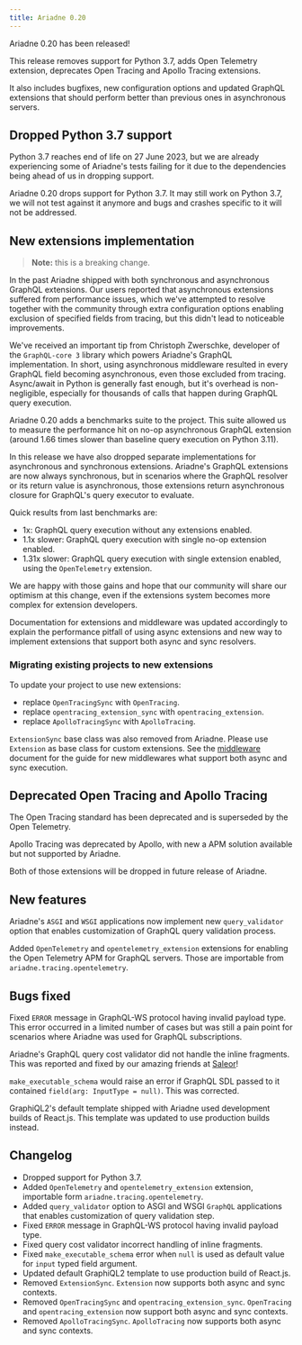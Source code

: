 ```yaml
---
title: Ariadne 0.20
---
```


Ariadne 0.20 has been released!

This release removes support for Python 3.7, adds Open Telemetry extension, deprecates Open Tracing and Apollo Tracing extensions.

It also includes bugfixes, new configuration options and updated GraphQL extensions that should perform better than previous ones in asynchronous servers.


<!--truncate-->


## Dropped Python 3.7 support

Python 3.7 reaches end of life on 27 June 2023, but we are already experiencing some of Ariadne's tests failing for it due to the dependencies being ahead of us in dropping support.

Ariadne 0.20 drops support for Python 3.7. It may still work on Python 3.7, we will not test against it anymore and bugs and crashes specific to it will not be addressed.


## New extensions implementation

> **Note:** this is a breaking change.

In the past Ariadne shipped with both synchronous and asynchronous GraphQL extensions. Our users reported that asynchronous extensions suffered from performance issues, which we've attempted to resolve together with the community through extra configuration options enabling exclusion of specified fields from tracing, but this didn't lead to noticeable improvements.

We've received an important tip from Christoph Zwerschke, developer of the `GraphQL-core 3` library which powers Ariadne's GraphQL implementation. In short, using asynchronous middleware resulted in every GraphQL field becoming asynchronous, even those excluded from tracing. Async/await in Python is generally fast enough, but it's overhead is non-negligible, especially for thousands of calls that happen during GraphQL query execution.

Ariadne 0.20 adds a benchmarks suite to the project. This suite allowed us to measure the performance hit on no-op asynchronous GraphQL extension (around 1.66 times slower than baseline query execution on Python 3.11).

In this release we have also dropped separate implementations for asynchronous and synchronous extensions. Ariadne's GraphQL extensions are now always synchronous, but in scenarios where the GraphQL resolver or its return value is asynchronous, those extensions return asynchronous closure for GraphQL's query executor to evaluate.

Quick results from last benchmarks are:

- 1x: GraphQL query execution without any extensions enabled.
- 1.1x slower: GraphQL query execution with single no-op extension enabled.
- 1.31x slower: GraphQL query execution with single extension enabled, using the `OpenTelemetry` extension.

We are happy with those gains and hope that our community will share our optimism at this change, even if the extensions system becomes more complex for extension developers.

Documentation for extensions and middleware was updated accordingly to explain the performance pitfall of using async extensions and new way to implement extensions that support both async and sync resolvers.


### Migrating existing projects to new extensions

To update your project to use new extensions:

- replace `OpenTracingSync` with `OpenTracing`.
- replace `opentracing_extension_sync` with `opentracing_extension`.
- replace `ApolloTracingSync` with `ApolloTracing`.

`ExtensionSync` base class was also removed from Ariadne. Please use `Extension` as base class for custom extensions. See the [middleware](https://ariadnegraphql.org/docs/middleware) document for the guide for new middlewares what support both async and sync execution.


## Deprecated Open Tracing and Apollo Tracing

The Open Tracing standard has been deprecated and is superseded by the Open Telemetry.

Apollo Tracing was deprecated by Apollo, with new a APM solution available but not supported by Ariadne.

Both of those extensions will be dropped in future release of Ariadne.


## New features

Ariadne's `ASGI` and `WSGI` applications now implement new `query_validator` option that enables customization of GraphQL query validation process.

Added `OpenTelemetry` and `opentelemetry_extension` extensions for enabling the Open Telemetry APM for GraphQL servers. Those are importable from `ariadne.tracing.opentelemetry`.


## Bugs fixed

Fixed `ERROR` message in GraphQL-WS protocol having invalid payload type. This error occurred in a limited number of cases but was still a pain point for scenarios where Ariadne was used for GraphQL subscriptions.

Ariadne's GraphQL query cost validator did not handle the inline fragments. This was reported and fixed by our amazing friends at [Saleor](https://saleor.io)!

`make_executable_schema` would raise an error if GraphQL SDL passed to it contained `field(arg: InputType = null)`. This was corrected.

GraphiQL2's default template shipped with Ariadne used development builds of React.js. This template was updated to use production builds instead.


## Changelog

- Dropped support for Python 3.7.
- Added `OpenTelemetry` and `opentelemetry_extension` extension, importable form `ariadne.tracing.opentelemetry`.
- Added `query_validator` option to ASGI and WSGI `GraphQL` applications that enables customization of query validation step.
- Fixed `ERROR` message in GraphQL-WS protocol having invalid payload type.
- Fixed query cost validator incorrect handling of inline fragments.
- Fixed `make_executable_schema` error when `null` is used as default value for `input` typed field argument.
- Updated default GraphiQL2 template to use production build of React.js.
- Removed `ExtensionSync`. `Extension` now supports both async and sync contexts.
- Removed `OpenTracingSync` and `opentracing_extension_sync`. `OpenTracing` and `opentracing_extension` now support both async and sync contexts.
- Removed `ApolloTracingSync`. `ApolloTracing` now supports both async and sync contexts.